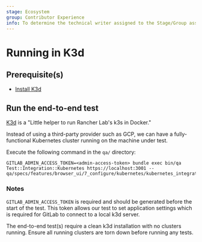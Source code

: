 ```yaml
---
stage: Ecosystem
group: Contributor Experience
info: To determine the technical writer assigned to the Stage/Group associated with this page, see https://about.gitlab.com/handbook/engineering/ux/technical-writing/#assignments
---
```


# Running in K3d

## Prerequisite(s)

- [Install K3d](https://github.com/rancher/k3d#get)

## Run the end-to-end test

[K3d](https://github.com/rancher/k3d) is a "Little helper to run Rancher Lab's k3s in Docker."

Instead of using a third-party provider such as GCP, we can have a fully-functional Kubernetes cluster running
on the machine under test.

Execute the following command in the `qa/` directory:

```shell
GITLAB_ADMIN_ACCESS_TOKEN=<admin-access-token> bundle exec bin/qa Test::Integration::Kubernetes https://localhost:3001 -- qa/specs/features/browser_ui/7_configure/kubernetes/kubernetes_integration_spec.rb
```

### Notes

`GITLAB_ADMIN_ACCESS_TOKEN` is required and should be generated before the start of the test.
This token allows our test to set application settings which is required for GitLab to connect to a local k3d server.

The end-to-end test(s) require a clean k3d installation with no clusters running. Ensure all running
clusters are torn down before running any tests.
